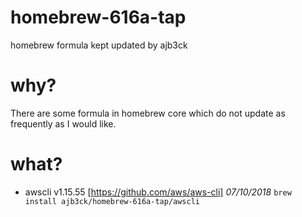 # homebrew-616a-tap

homebrew formula kept updated by ajb3ck

# why?

There are some formula in homebrew core which do not update as frequently as I would like.

# what?

- awscli v1.15.55 [https://github.com/aws/aws-cli] _07/10/2018_
  `brew install ajb3ck/homebrew-616a-tap/awscli`
